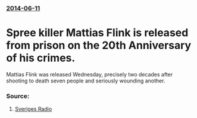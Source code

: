 ### [2014-06-11](/news/2014/06/11/index.md)

# Spree killer Mattias Flink is released from prison on the 20th Anniversary of his crimes. 

Mattias Flink was released Wednesday, precisely two decades after shooting to death seven people and seriously wounding another.


### Source:

1. [Sveriges Radio](http://sverigesradio.se/sida/artikel.aspx?programid=2054&artikel=5886157)
